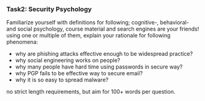 ### Task2: Security Psychology

Familiarize yourself with definitions for following; cognitive-, behavioral- and social psychology, course material and search engines are your friends!
using one or multiple of them, explain your rationale for following phenomena:
- why are phishing attacks effective enough to be widespread practice?
- why social engineering works on people?
- why many people have hard time using  passwords in secure way?
- why PGP fails to be effective way to secure email?
- why it is so easy to spread malware?

no strict length requirements, but aim for 100+ words per question.



